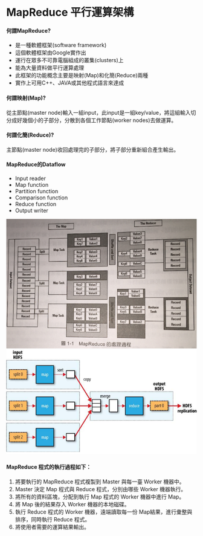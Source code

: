 # MapReduce 平行運算架構
#### 何謂MapReduce?

* 是一種軟體框架(software framework)
* 這個軟體框架由Google實作出
* 運行在眾多不可靠電腦組成的叢集(clusters)上
* 能為大量資料做平行運算處理
* 此框架的功能概念主要是映射(Map)和化簡(Reduce)兩種
* 實作上可用C++、JAVA或其他程式語言來達成

#### 何謂映射(Map)?
從主節點(master node)輸入一組input，此input是一組key/value，將這組輸入切分成好幾個小的子部分，分散到各個工作節點(worker nodes)去做運算。

#### 何謂化簡(Reduce)?
主節點(master node)收回處理完的子部分，將子部分重新組合產生輸出。

#### MapReduce的Dataflow
* Input reader
* Map function
* Partition function
* Comparison function
* Reduce function
* Output writer

![Flow](images/flow.png)
![Flow2](images/flow2.png)

#### MapReduce 程式的執行過程如下：
1. 將要執行的 MapReduce 程式複製到 Master 與每一臺 Worker 機器中。
2. Master 決定 Map 程式與 Reduce 程式，分別由哪些 Worker 機器執行。
3. 將所有的資料區塊，分配到執行 Map 程式的 Worker 機器中進行 Map。
4. 將 Map 後的結果存入 Worker 機器的本地磁碟。
5. 執行 Reduce 程式的 Worker 機器，遠端讀取每一份 Map結果，進行彙整與排序，同時執行 Reduce 程式。
6. 將使用者需要的運算結果輸出。
